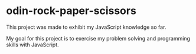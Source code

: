 # odin-rock-paper-scissors

This project was made to exhibit my JavaScript knowledge so far.

My goal for this project is to exercise my problem solving and programming skills with JavaScript.